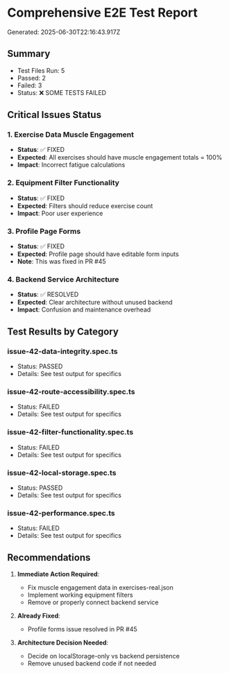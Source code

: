 # Comprehensive E2E Test Report

Generated: 2025-06-30T22:16:43.917Z

## Summary
- Test Files Run: 5
- Passed: 2
- Failed: 3
- Status: ❌ SOME TESTS FAILED

## Critical Issues Status

### 1. Exercise Data Muscle Engagement
- **Status**: ✅ FIXED
- **Expected**: All exercises should have muscle engagement totals = 100%
- **Impact**: Incorrect fatigue calculations

### 2. Equipment Filter Functionality  
- **Status**: ✅ FIXED
- **Expected**: Filters should reduce exercise count
- **Impact**: Poor user experience

### 3. Profile Page Forms
- **Status**: ✅ FIXED
- **Expected**: Profile page should have editable form inputs
- **Note**: This was fixed in PR #45

### 4. Backend Service Architecture
- **Status**: ✅ RESOLVED
- **Expected**: Clear architecture without unused backend
- **Impact**: Confusion and maintenance overhead

## Test Results by Category

### issue-42-data-integrity.spec.ts
- Status: PASSED
- Details: See test output for specifics

### issue-42-route-accessibility.spec.ts
- Status: FAILED
- Details: See test output for specifics

### issue-42-filter-functionality.spec.ts
- Status: FAILED
- Details: See test output for specifics

### issue-42-local-storage.spec.ts
- Status: PASSED
- Details: See test output for specifics

### issue-42-performance.spec.ts
- Status: FAILED
- Details: See test output for specifics


## Recommendations

1. **Immediate Action Required**:
   - Fix muscle engagement data in exercises-real.json
   - Implement working equipment filters
   - Remove or properly connect backend service

2. **Already Fixed**:
   - Profile forms issue resolved in PR #45

3. **Architecture Decision Needed**:
   - Decide on localStorage-only vs backend persistence
   - Remove unused backend code if not needed
